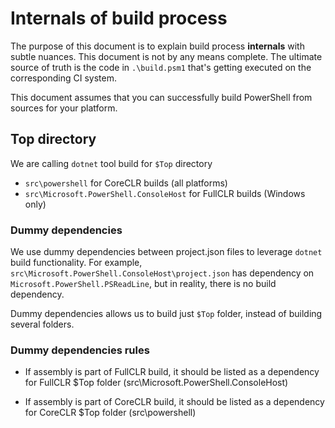 Internals of build process
=========================================

The purpose of this document is to explain build process **internals** with subtle nuances. 
This document is not by any means complete.
The ultimate source of truth is the code in `.\build.psm1` that's getting executed on the corresponding CI system.

This document assumes that you can successfully build PowerShell from sources for your platform.


Top directory
-----------

We are calling `dotnet` tool build for `$Top` directory

- `src\powershell` for CoreCLR builds (all platforms)
- `src\Microsoft.PowerShell.ConsoleHost` for FullCLR builds (Windows only)


### Dummy dependencies

We use dummy dependencies between project.json files to leverage `dotnet` build functionality.
For example, `src\Microsoft.PowerShell.ConsoleHost\project.json` has dependency on `Microsoft.PowerShell.PSReadLine`,
but in reality, there is no build dependency.

Dummy dependencies allows us to build just `$Top` folder, instead of building several folders.

### Dummy dependencies rules

* If assembly is part of FullCLR build,
it should be listed as a dependency for FullCLR $Top folder (src\Microsoft.PowerShell.ConsoleHost)

* If assembly is part of CoreCLR build,
it should be listed as a dependency for CoreCLR $Top folder (src\powershell)

